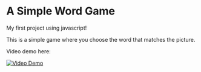 # A Simple Word Game

My first project using javascript!

This is a simple game where you choose the word that matches the picture.

Video demo here:

[![Video Demo](https://img.youtube.com/vi/stWcn2kzrzA/0.jpg)](https://www.youtube.com/watch?v=stWcn2kzrzA)
